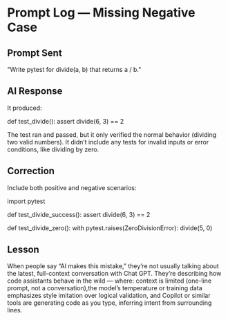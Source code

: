 # Prompt Log — Missing Negative Case

## Prompt Sent
"Write pytest for divide(a, b) that returns a / b."

## AI Response
It produced:

def test_divide():
    assert divide(6, 3) == 2

The test ran and passed, but it only verified the normal behavior (dividing two valid numbers).
It didn’t include any tests for invalid inputs or error conditions, like dividing by zero.

## Correction

Include both positive and negative scenarios:

import pytest

def test_divide_success():
    assert divide(6, 3) == 2

def test_divide_zero():
    with pytest.raises(ZeroDivisionError):
        divide(5, 0)

## Lesson

When people say “AI makes this mistake,” they’re not usually talking about the latest, full-context conversation with Chat GPT. They’re describing how code assistants behave in the wild — where:
context is limited (one-line prompt, not a conversation),the model’s temperature or training data emphasizes style imitation over logical validation, and Copilot or similar tools are generating code as you type, inferring intent from surrounding lines.


